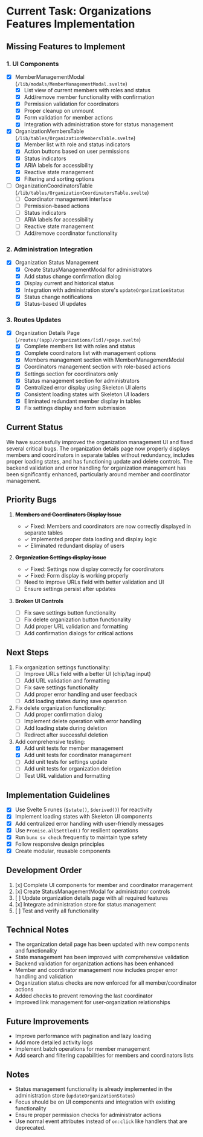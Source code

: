 # Current Task: Organizations Features Implementation

## Missing Features to Implement

### 1. UI Components
- [x] MemberManagementModal (`/lib/modals/MemberManagementModal.svelte`)
  - [x] List view of current members with roles and status
  - [x] Add/remove member functionality with confirmation
  - [x] Permission validation for coordinators
  - [x] Proper cleanup on unmount
  - [x] Form validation for member actions
  - [x] Integration with administration store for status management
  
- [x] OrganizationMembersTable (`/lib/tables/OrganizationMembersTable.svelte`)
  - [x] Member list with role and status indicators
  - [x] Action buttons based on user permissions
  - [x] Status indicators
  - [x] ARIA labels for accessibility
  - [x] Reactive state management
  - [x] Filtering and sorting options

- [ ] OrganizationCoordinatorsTable (`/lib/tables/OrganizationCoordinatorsTable.svelte`)
  - [ ] Coordinator management interface
  - [ ] Permission-based actions
  - [ ] Status indicators
  - [ ] ARIA labels for accessibility
  - [ ] Reactive state management
  - [ ] Add/remove coordinator functionality

### 2. Administration Integration
- [x] Organization Status Management
  - [x] Create StatusManagementModal for administrators
  - [x] Add status change confirmation dialog
  - [x] Display current and historical status
  - [x] Integration with administration store's `updateOrganizationStatus`
  - [x] Status change notifications
  - [x] Status-based UI updates

### 3. Routes Updates
- [x] Organization Details Page (`/routes/(app)/organizations/[id]/+page.svelte`)
  - [x] Complete members list with roles and status
  - [x] Complete coordinators list with management options
  - [x] Members management section with MemberManagementModal
  - [x] Coordinators management section with role-based actions
  - [x] Settings section for coordinators only
  - [x] Status management section for administrators
  - [x] Centralized error display using Skeleton UI alerts
  - [x] Consistent loading states with Skeleton UI loaders
  - [x] Eliminated redundant member display in tables
  - [x] Fix settings display and form submission

## Current Status
We have successfully improved the organization management UI and fixed several critical bugs. The organization details page now properly displays members and coordinators in separate tables without redundancy, includes proper loading states, and has functioning update and delete controls. The backend validation and error handling for organization management has been significantly enhanced, particularly around member and coordinator management.

## Priority Bugs
1. ~~**Members and Coordinators Display Issue**~~
   - ✓ Fixed: Members and coordinators are now correctly displayed in separate tables
   - ✓ Implemented proper data loading and display logic
   - ✓ Eliminated redundant display of users

2. ~~**Organization Settings display issue**~~
   - ✓ Fixed: Settings now display correctly for coordinators
   - ✓ Fixed: Form display is working properly
   - [ ] Need to improve URLs field with better validation and UI
   - [ ] Ensure settings persist after updates

3. **Broken UI Controls**
   - [ ] Fix save settings button functionality
   - [ ] Fix delete organization button functionality
   - [ ] Add proper URL validation and formatting
   - [ ] Add confirmation dialogs for critical actions

## Next Steps

1. Fix organization settings functionality:
   - [ ] Improve URLs field with a better UI (chip/tag input)
   - [ ] Add URL validation and formatting
   - [ ] Fix save settings functionality
   - [ ] Add proper error handling and user feedback
   - [ ] Add loading states during save operation

2. Fix delete organization functionality:
   - [ ] Add proper confirmation dialog
   - [ ] Implement delete operation with error handling
   - [ ] Add loading state during deletion
   - [ ] Redirect after successful deletion

3. Add comprehensive testing:
   - [x] Add unit tests for member management
   - [x] Add unit tests for coordinator management
   - [ ] Add unit tests for settings update
   - [ ] Add unit tests for organization deletion
   - [ ] Test URL validation and formatting

## Implementation Guidelines
- [x] Use Svelte 5 runes (`$state()`, `$derived()`) for reactivity
- [x] Implement loading states with Skeleton UI components
- [x] Add centralized error handling with user-friendly messages
- [x] Use `Promise.allSettled()` for resilient operations
- [x] Run `bunx sv check` frequently to maintain type safety
- [x] Follow responsive design principles
- [x] Create modular, reusable components

## Development Order
1. [x] Complete UI components for member and coordinator management
2. [x] Create StatusManagementModal for administrator controls
3. [ ] Update organization details page with all required features
4. [x] Integrate administration store for status management
5. [ ] Test and verify all functionality

## Technical Notes
- The organization detail page has been updated with new components and functionality
- State management has been improved with comprehensive validation
- Backend validation for organization actions has been enhanced
- Member and coordinator management now includes proper error handling and validation
- Organization status checks are now enforced for all member/coordinator actions
- Added checks to prevent removing the last coordinator
- Improved link management for user-organization relationships

## Future Improvements
- Improve performance with pagination and lazy loading
- Add more detailed activity logs
- Implement batch operations for member management
- Add search and filtering capabilities for members and coordinators lists

## Notes
- Status management functionality is already implemented in the administration store (`updateOrganizationStatus`)
- Focus should be on UI components and integration with existing functionality
- Ensure proper permission checks for administrator actions
- Use normal event attributes instead of `on:click` like handlers that are deprecated.
